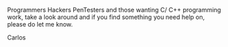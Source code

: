 Programmers 
Hackers
PenTesters and those wanting C/ C++ programming work,
take a look around and if you find something you need help on,
please do let me know.

Carlos
